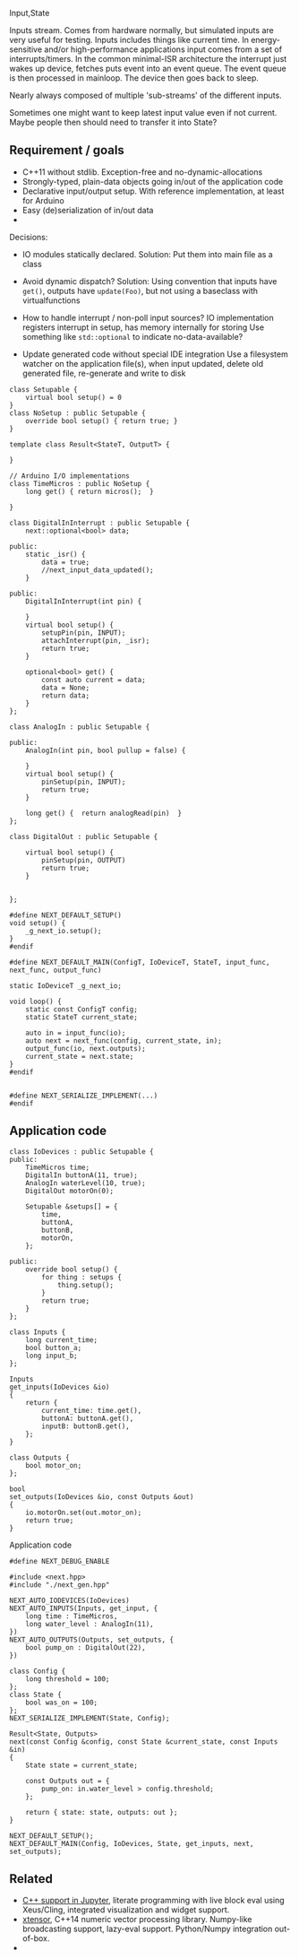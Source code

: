 

Input,State

Inputs stream. Comes from hardware normally, but simulated inputs are very useful for testing.
Inputs includes things like current time.
In energy-sensitive and/or high-performance applications input comes from a set of interrupts/timers.
In the common minimal-ISR architecture the interrupt just wakes up device, fetches puts event into an event queue.
The event queue is then processed in mainloop. 
The device then goes back to sleep. 

Nearly always composed of multiple 'sub-streams' of the different inputs.

Sometimes one might want to keep latest input value even if not current.
Maybe people then should need to transfer it into State?


## Requirement / goals

* C++11 without stdlib. Exception-free and no-dynamic-allocations
* Strongly-typed, plain-data objects going in/out of the application code 
* Declarative input/output setup. With reference implementation, at least for Arduino
* Easy (de)serialization of in/out data
* 

Decisions:

* IO modules statically declared.
Solution: Put them into main file as a class

* Avoid dynamic dispatch?
Solution: Using convention that inputs have `get()`, outputs have `update(Foo)`,
but not using a baseclass with virtualfunctions

* How to handle interrupt / non-poll input sources?
IO implementation registers interrupt in setup, has memory internally for storing
Use something like `std::optional` to indicate no-data-available?

* Update generated code without special IDE integration
Use a filesystem watcher on the application file(s),
when input updated, delete old generated file, re-generate and write to disk 

```
class Setupable {
    virtual bool setup() = 0
}
class NoSetup : public Setupable {
    override bool setup() { return true; }
}

template class Result<StateT, OutputT> {
    
}

// Arduino I/O implementations
class TimeMicros : public NoSetup {
    long get() { return micros();  }

}

class DigitalInInterrupt : public Setupable {
    next::optional<bool> data;

public:
    static _isr() {
        data = true;
        //next_input_data_updated();
    }

public:
    DigitalInInterrupt(int pin) {

    }
    virtual bool setup() {
        setupPin(pin, INPUT);
        attachInterrupt(pin, _isr);
        return true;
    }

    optional<bool> get() { 
        const auto current = data;
        data = None;
        return data;
    }
};

class AnalogIn : public Setupable {

public:
    AnalogIn(int pin, bool pullup = false) {

    }
    virtual bool setup() {
        pinSetup(pin, INPUT);
        return true;
    }

    long get() {  return analogRead(pin)  }
};

class DigitalOut : public Setupable {

    virtual bool setup() {
        pinSetup(pin, OUTPUT)
        return true;
    }

    
};

#define NEXT_DEFAULT_SETUP()
void setup() {
    _g_next_io.setup();
}
#endif

#define NEXT_DEFAULT_MAIN(ConfigT, IoDeviceT, StateT, input_func, next_func, output_func)

static IoDeviceT _g_next_io;

void loop() {
    static const ConfigT config;
    static StateT current_state;

    auto in = input_func(io);
    auto next = next_func(config, current_state, in);
    output_func(io, next.outputs);
    current_state = next.state;
}
#endif


#define NEXT_SERIALIZE_IMPLEMENT(...)
#endif
```

## Application code

```
class IoDevices : public Setupable {
public:
    TimeMicros time;
    DigitalIn buttonA(11, true);
    AnalogIn waterLevel(10, true);
    DigitalOut motorOn(0);

    Setupable &setups[] = {
        time,
        buttonA,
        buttonB,
        motorOn,
    };

public:
    override bool setup() {
        for thing : setups {
            thing.setup();
        }
        return true;
    }
};

class Inputs {
    long current_time;
    bool button_a;
    long input_b;
};

Inputs
get_inputs(IoDevices &io)
{
    return {
        current_time: time.get(),
        buttonA: buttonA.get(),
        inputB: buttonB.get(),
    };
}

class Outputs {
    bool motor_on;
};

bool
set_outputs(IoDevices &io, const Outputs &out)
{
    io.motorOn.set(out.motor_on);
    return true;
}
```

Application code
```
#define NEXT_DEBUG_ENABLE

#include <next.hpp>
#include "./next_gen.hpp"

NEXT_AUTO_IODEVICES(IoDevices)
NEXT_AUTO_INPUTS(Inputs, get_input, {
    long time : TimeMicros,
    long water_level : AnalogIn(11),
})
NEXT_AUTO_OUTPUTS(Outputs, set_outputs, {
    bool pump_on : DigitalOut(22),
})

class Config {
    long threshold = 100;
};
class State {
    bool was_on = 100;
};
NEXT_SERIALIZE_IMPLEMENT(State, Config);

Result<State, Outputs>
next(const Config &config, const State &current_state, const Inputs &in)
{ 
    State state = current_state;

    const Outputs out = {
        pump_on: in.water_level > config.threshold;
    };

    return { state: state, outputs: out };
}

NEXT_DEFAULT_SETUP();
NEXT_DEFAULT_MAIN(Config, IoDevices, State, get_inputs, next, set_outputs);
```




## Related

* [C++ support in Jupyter](https://blog.jupyter.org/interactive-workflows-for-c-with-jupyter-fe9b54227d92),
literate programming with live block eval using Xeus/Cling, integrated visualization and widget support.
* [xtensor](https://github.com/QuantStack/xtensor/), C++14 numeric vector processing library.
Numpy-like broadcasting support, lazy-eval support. Python/Numpy integration out-of-box.
* 
